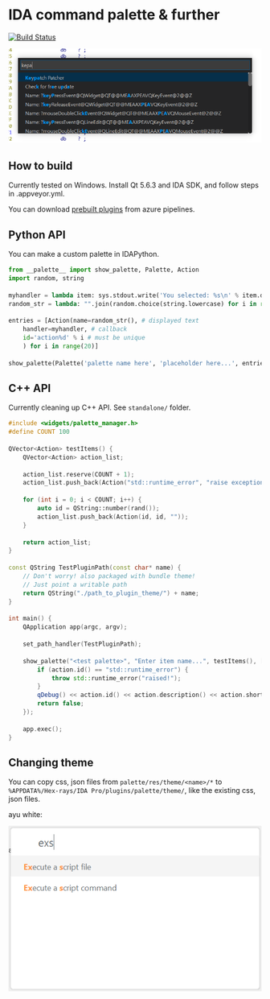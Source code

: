# IDA command palette & further

[![Build Status](https://jinmo123.visualstudio.com/idapkg/_apis/build/status/Jinmo.ifred?branchName=master)](https://jinmo123.visualstudio.com/idapkg/_build/latest?definitionId=1&branchName=master)

![screenshot](screenshots/1.png)

## How to build

Currently tested on Windows. Install Qt 5.6.3 and IDA SDK, and follow steps in .appveyor.yml.

You can download [prebuilt plugins](https://jinmo123.visualstudio.com/idapkg/_apis/build/status/Jinmo.ifred?branchName=master) from azure pipelines.

## Python API

You can make a custom palette in IDAPython.

```py
from __palette__ import show_palette, Palette, Action
import random, string

myhandler = lambda item: sys.stdout.write('You selected: %s\n' % item.description)
random_str = lambda: "".join(random.choice(string.lowercase) for i in range(20))

entries = [Action(name=random_str(), # displayed text
    handler=myhandler, # callback
    id='action%d' % i # must be unique
    ) for i in range(20)]

show_palette(Palette('palette name here', 'placeholder here...', entries))
```

## C++ API

Currently cleaning up C++ API. See `standalone/` folder.

```cpp
#include <widgets/palette_manager.h>
#define COUNT 100

QVector<Action> testItems() {
    QVector<Action> action_list;

    action_list.reserve(COUNT + 1);
    action_list.push_back(Action("std::runtime_error", "raise exception", ""));

    for (int i = 0; i < COUNT; i++) {
        auto id = QString::number(rand());
        action_list.push_back(Action(id, id, ""));
    }

    return action_list;
}

const QString TestPluginPath(const char* name) {
    // Don't worry! also packaged with bundle theme!
    // Just point a writable path
    return QString("./path_to_plugin_theme/") + name;
}

int main() {
    QApplication app(argc, argv);

    set_path_handler(TestPluginPath);

    show_palette("<test palette>", "Enter item name...", testItems(), [](const Action & action) {
        if (action.id() == "std::runtime_error") {
            throw std::runtime_error("raised!");
        }
        qDebug() << action.id() << action.description() << action.shortcut();
        return false;
    });

    app.exec();
}
```

## Changing theme

You can copy css, json files from `palette/res/theme/<name>/*` to `%APPDATA%/Hex-rays/IDA Pro/plugins/palette/theme/`, like the existing css, json files.

ayu white:

![screenshot](screenshots/2.png)